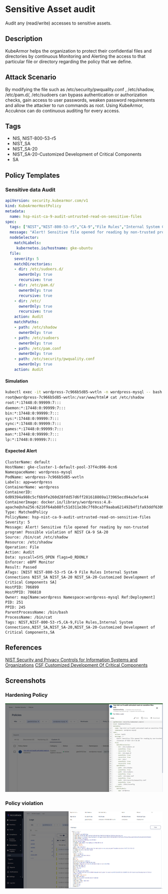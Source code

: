 # Sensitive Asset audit
Audit any (read/write) accesses to sensitive assets.

## Description
KubeArmor helps the organization to protect their confidential files and directories  by continuous Monitoring and Alerting the access to that particular file or directory regarding the policy that we define.

## Attack Scenario
By modifying the file such as /etc/security/pwquality.conf , /etc/shadow, /etc/pam.d/, /etc/sudoers can bypass authentication or authorization checks,  gain access to user passwords, weaken password requirements and allow the attacker to run commands as root.  Using KubeArmor, Accuknox can do continuous auditing for every access.

## Tags
- NIS, NIST-800-53-r5
- NIST_SA
- NIST_SA-20
- NIST_SA-20-Customized Development of Critical Components
- SA

## Policy Templates
### Sensitive data Audit
```yaml
apiVersion: security.kubearmor.com/v1
kind: KubeArmorHostPolicy
metadata:
  name: hsp-nist-ca-9-audit-untrusted-read-on-sensitive-files
spec:
  tags: ["NIST","NIST-800-53-r5","CA-9","File Rules","Internal System Connections", "NIST_SA", "NIST_SA-20", "NIST_SA-20-Customized Development of Critical Components", "SA"]
  message: "Alert! Sensitive file opened for reading by non-trusted program! Possible violation of NIST CA-9 SA-20"
  nodeSelector:
    matchLabels:
     kubernetes.io/hostname: gke-ubuntu                                                                           # Change your matchLabels
  file:
    severity: 5
    matchDirectories:
    - dir: /etc/sudoers.d/
      ownerOnly: true
      recursive: true
    - dir: /etc/pam.d/ 
      ownerOnly: true
      recursive: true
    - dir: /etc/
      ownerOnly: true
      recursive: true
    action: Audit
    matchPaths:
    - path: /etc/shadow
      ownerOnly: true
    - path: /etc/sudoers
      ownerOnly: true
    - path: /etc/pam.conf
      ownerOnly: true
    - path: /etc/security/pwquality.conf
      ownerOnly: true
    action: Audit
```
#### Simulation
```sh
kubectl exec -it wordpress-7c966b5d85-wvtln -n wordpress-mysql -- bash
root@wordpress-7c966b5d85-wvtln:/var/www/html# cat /etc/shadow
root:*:17448:0:99999:7:::
daemon:*:17448:0:99999:7:::
bin:*:17448:0:99999:7:::
sys:*:17448:0:99999:7:::
sync:*:17448:0:99999:7:::
games:*:17448:0:99999:7:::
man:*:17448:0:99999:7:::
lp:*:17448:0:99999:7:::
```

#### Expected Alert
```
ClusterName: default
HostName: gke-cluster-1-default-pool-37f4c896-8cn6
NamespaceName: wordpress-mysql
PodName: wordpress-7c966b5d85-wvtln
Labels: app=wordpress
ContainerName: wordpress
ContainerID: 6d09394a988c5cf6b9fe260d28fdd57d6ff281618869a173965ecd94a3efac44
ContainerImage: docker.io/library/wordpress:4.8-apache@sha256:6216f64ab88fc51d311e38c7f69ca3f9aaba621492b4f1fa93ddf63093768845
Type: MatchedPolicy
PolicyName: hsp-nist-ca-9-audit-untrusted-read-on-sensitive-files
Severity: 5
Message: Alert! Sensitive file opened for reading by non-trusted program! Possible violation of NIST CA-9 SA-20
Source: /bin/cat /etc/shadow
Resource: /etc/shadow
Operation: File
Action: Audit
Data: syscall=SYS_OPEN flags=O_RDONLY
Enforcer: eBPF Monitor
Result: Passed
ATags: [NIST NIST-800-53-r5 CA-9 File Rules Internal System Connections NIST_SA NIST_SA-20 NIST_SA-20-Customized Development of Critical Components SA]
HostPID: 706899
HostPPID: 706810
Owner: map[Name:wordpress Namespace:wordpress-mysql Ref:Deployment]
PID: 251
PPID: 245
ParentProcessName: /bin/bash
ProcessName: /bin/cat
Tags: NIST,NIST-800-53-r5,CA-9,File Rules,Internal System Connections,NIST_SA,NIST_SA-20,NIST_SA-20-Customized Development of Critical Components,SA
```

## References
[NIST Security and Privacy Controls for Information Systems and Organizations](https://csrc.nist.gov/pubs/sp/800/53/r5/ipd)
[CSF Customized Development Of Critical Components](https://csf.tools/reference/nist-sp-800-53/r4/sa/sa-20/)

## Screenshots
### Hardening Policy
![](../images/cards/sen-dat-audit-0.png)

### Policy violation
![](../images/cards/sen-dat-audit-1.png)

